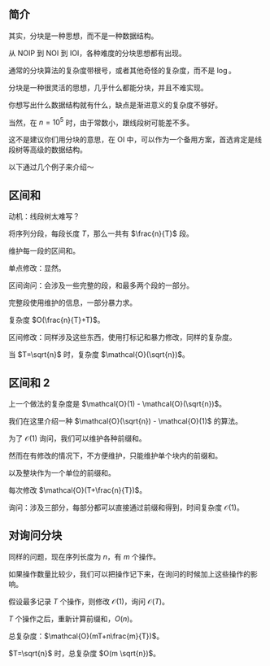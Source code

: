 ## 简介

其实，分块是一种思想，而不是一种数据结构。

从 NOIP 到 NOI 到 IOI，各种难度的分块思想都有出现。

通常的分块算法的复杂度带根号，或者其他奇怪的复杂度，而不是 $\log$。

分块是一种很灵活的思想，几乎什么都能分块，并且不难实现。

你想写出什么数据结构就有什么，缺点是渐进意义的复杂度不够好。

当然，在 $n=10^5$ 时，由于常数小，跟线段树可能差不多。

这不是建议你们用分块的意思，在 OI 中，可以作为一个备用方案，首选肯定是线段树等高级的数据结构。

以下通过几个例子来介绍～

## 区间和

动机：线段树太难写？

将序列分段，每段长度 $T$，那么一共有 $\frac{n}{T}$ 段。

维护每一段的区间和。

单点修改：显然。

区间询问：会涉及一些完整的段，和最多两个段的一部分。

完整段使用维护的信息，一部分暴力求。

复杂度 $O(\frac{n}{T}+T)$。

区间修改：同样涉及这些东西，使用打标记和暴力修改，同样的复杂度。

当 $T=\sqrt{n}$ 时，复杂度 $\mathcal{O}(\sqrt{n})$。

## 区间和 2

上一个做法的复杂度是 $\mathcal{O}(1) - \mathcal{O}(\sqrt{n})$。

我们在这里介绍一种 $\mathcal{O}(\sqrt{n}) - \mathcal{O}(1)$ 的算法。

为了 $\mathcal{O}(1)$ 询问，我们可以维护各种前缀和。

然而在有修改的情况下，不方便维护，只能维护单个块内的前缀和。

以及整块作为一个单位的前缀和。

每次修改 $\mathcal{O}(T+\frac{n}{T})$。

询问：涉及三部分，每部分都可以直接通过前缀和得到，时间复杂度 $\mathcal{O}(1)$。

## 对询问分块

同样的问题，现在序列长度为 $n$，有 $m$ 个操作。

如果操作数量比较少，我们可以把操作记下来，在询问的时候加上这些操作的影响。

假设最多记录 $T$ 个操作，则修改 $\mathcal{O}(1)$，询问 $\mathcal{O}(T)$。

$T$ 个操作之后，重新计算前缀和，$O(n)$。

总复杂度：$\mathcal{O}(mT+n\frac{m}{T})$。

$T=\sqrt{n}$ 时，总复杂度 $O(m \sqrt{n})$。